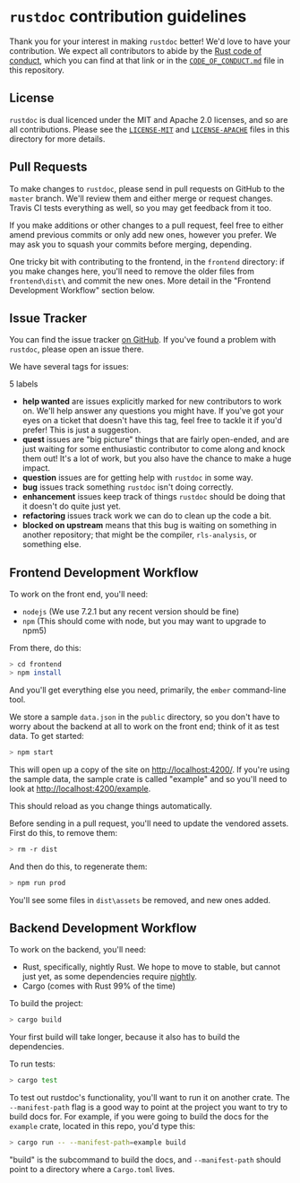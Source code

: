 # `rustdoc` contribution guidelines

Thank you for your interest in making `rustdoc` better! We'd love to have your
contribution. We expect all contributors to abide by the [Rust code of
conduct](https://www.rust-lang.org/en-US/conduct.html), which you can find at
that link or in the [`CODE_OF_CONDUCT.md`](https://github.com/steveklabnik/rustdoc/blob/master/CODE_OF_CONDUCT.md) file in this repository.

## License

`rustdoc` is dual licenced under the MIT and Apache 2.0 licenses, and so are all
contributions. Please see the [`LICENSE-MIT`](https://github.com/steveklabnik/rustdoc/blob/master/LICENSE-MIT) and [`LICENSE-APACHE`](https://github.com/steveklabnik/rustdoc/blob/master/LICENSE-APACHE) files in this directory for more
details.

## Pull Requests

To make changes to `rustdoc`, please send in pull requests on GitHub to the
`master` branch. We'll review them and either merge or request changes. Travis
CI tests everything as well, so you may get feedback from it too.

If you make additions or other changes to a pull request, feel free to either amend
previous commits or only add new ones, however you prefer. We may ask you to squash
your commits before merging, depending.

One tricky bit with contributing to the frontend, in the `frontend` directory:
if you make changes here, you'll need to remove the older files from
`frontend\dist\` and commit the new ones. More detail in the "Frontend
Development Workflow" section below.


## Issue Tracker

You can find the issue tracker [on
GitHub](https://github.com/steveklabnik/rustdoc/issues). If you've found a problem with
`rustdoc`, please open an issue there.

We have several tags for issues:

 5 labels

* **help wanted** are issues explicitly marked for new contributors to work on.
  We'll help answer any questions you might have. If you've got your eyes on a
  ticket that doesn't have this tag, feel free to tackle it if you'd prefer!
  This is just a suggestion.
* **quest** issues are "big picture" things that are fairly open-ended, and are
  just waiting for some enthusiastic contributor to come along and knock them
  out! It's a lot of work, but you also have the chance to make a huge impact.
* **question** issues are for getting help with `rustdoc` in some way.
* **bug** issues track something `rustdoc` isn't doing correctly.
* **enhancement** issues keep track of things `rustdoc` should be doing that it
  doesn't do quite just yet.
* **refactoring** issues track work we can do to clean up the code a bit.
* **blocked on upstream** means that this bug is waiting on something in another
  repository; that might be the compiler, `rls-analysis`, or something else.

## Frontend Development Workflow

To work on the front end, you'll need:

* `nodejs` (We use 7.2.1 but any recent version should be fine)
* `npm` (This should come with node, but you may want to upgrade to npm5)

From there, do this:

```bash
> cd frontend
> npm install
```

And you'll get everything else you need, primarily, the `ember` command-line
tool.

We store a sample `data.json` in the `public` directory, so you don't have to worry
about the backend at all to work on the front end; think of it as test data. To
get started:

```bash
> npm start
```

This will open up a copy of the site on [http://localhost:4200/](http://localhost:4200/).
If you're using the sample data, the sample crate is called "example" and so you'll need
to look at [http://localhost:4200/example](http://localhost:4200/example).

This should reload as you change things automatically.

Before sending in a pull request, you'll need to update the vendored assets. First do
this, to remove them:

```bash
> rm -r dist
```

And then do this, to regenerate them:

```bash
> npm run prod
```

You'll see some files in `dist\assets` be removed, and new ones added.

## Backend Development Workflow

To work on the backend, you'll need:

* Rust, specifically, nightly Rust. We hope to move to stable, but cannot just
  yet, as some dependencies require [nightly](https://github.com/rust-lang-nursery/rustup.rs/blob/master/README.md#working-with-nightly-rust).
* Cargo (comes with Rust 99% of the time)

To build the project:

```bash
> cargo build
```

Your first build will take longer, because it also has to build the
dependencies.

To run tests:

```bash
> cargo test
```

To test out rustdoc's functionality, you'll want to run it on another crate.
The `--manifest-path` flag is a good way to point at the project you want to
try to build docs for. For example, if you were going to build the docs for
the `example` crate, located in this repo, you'd type this:

```bash
> cargo run -- --manifest-path=example build
```

"build" is the subcommand to build the docs, and `--manifest-path` should point
to a directory where a `Cargo.toml` lives.
